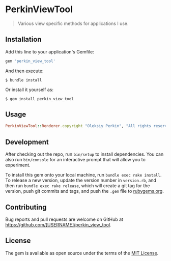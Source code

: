 # PerkinViewTool

> Various view specific methods for applications I use.

## Installation

Add this line to your application's Gemfile:

```ruby
gem 'perkin_view_tool'
```

And then execute:

    $ bundle install

Or install it yourself as:

    $ gem install perkin_view_tool

## Usage

```ruby
PerkinViewTool::Renderer.copyright "Oleksiy Perkin", "All rights reserved"
```

## Development

After checking out the repo, run `bin/setup` to install dependencies. You can also run `bin/console` for an interactive prompt that will allow you to experiment.

To install this gem onto your local machine, run `bundle exec rake install`. To release a new version, update the version number in `version.rb`, and then run `bundle exec rake release`, which will create a git tag for the version, push git commits and tags, and push the `.gem` file to [rubygems.org](https://rubygems.org).

## Contributing

Bug reports and pull requests are welcome on GitHub at https://github.com/[USERNAME]/perkin_view_tool.


## License

The gem is available as open source under the terms of the [MIT License](https://opensource.org/licenses/MIT).
